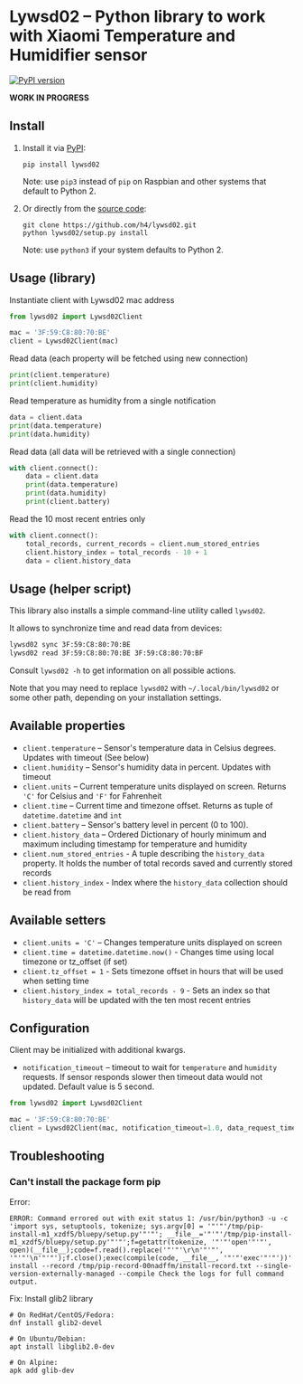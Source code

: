 # Lywsd02 – Python library to work with Xiaomi Temperature and Humidifier sensor

[![PyPI version](https://badge.fury.io/py/lywsd02.svg)](https://pypi.org/project/lywsd02/)

**WORK IN PROGRESS**

## Install

1. Install it via [PyPI](https://pypi.org/project/lywsd02/):

    ```
    pip install lywsd02
    ```

    Note: use `pip3` instead of `pip` on Raspbian and other systems that default to Python 2.

2. Or directly from the [source code](https://github.com/h4/lywsd02):

    ```
    git clone https://github.com/h4/lywsd02.git
    python lywsd02/setup.py install
    ```

    Note: use `python3` if your system defaults to Python 2.

## Usage (library)

Instantiate client with Lywsd02 mac address

```python
from lywsd02 import Lywsd02Client

mac = '3F:59:C8:80:70:BE'
client = Lywsd02Client(mac)
```

Read data (each property will be fetched using new connection)

```python
print(client.temperature)
print(client.humidity)
```

Read temperature as humidity from a single notification

```python
data = client.data
print(data.temperature)
print(data.humidity)
```

Read data (all data will be retrieved with a single connection)

```python
with client.connect():
    data = client.data
    print(data.temperature)
    print(data.humidity)
    print(client.battery)
```

Read the 10 most recent entries only

```python
with client.connect():
    total_records, current_records = client.num_stored_entries
    client.history_index = total_records - 10 + 1
    data = client.history_data
```


## Usage (helper script)

This library also installs a simple command-line utility called `lywsd02`.

It allows to synchronize time and read data from devices:

```bash
lywsd02 sync 3F:59:C8:80:70:BE
lywsd02 read 3F:59:C8:80:70:BE 3F:59:C8:80:70:BF
```

Consult `lywsd02 -h` to get information on all possible actions.

Note that you may need to replace `lywsd02` with `~/.local/bin/lywsd02` or some other path, depending on your installation settings.

## Available properties

* `client.temperature` – Sensor's temperature data in Celsius degrees. Updates with timeout (See below)
* `client.humidity` – Sensor's humidity data in percent. Updates with timeout
* `client.units` – Current temperature units displayed on screen. Returns `'C'` for Celsius and `'F'` for Fahrenheit
* `client.time` – Current time and timezone offset. Returns as tuple of `datetime.datetime` and `int`
* `client.battery` – Sensor's battery level in percent (0 to 100).
* `client.history_data` – Ordered Dictionary of hourly minimum and maximum including timestamp for temperature and humidity
* `client.num_stored_entries` - A tuple describing the `history_data` property. It holds the number of total records saved and currently stored records 
* `client.history_index` - Index where the `history_data` collection should be read from 

## Available setters

* `client.units = 'C'` – Changes temperature units displayed on screen
* `client.time = datetime.datetime.now()` - Changes time using local timezone or tz_offset (if set)
* `client.tz_offset = 1` - Sets timezone offset in hours that will be used when setting time
* `client.history_index = total_records - 9` - Sets an index so that `history_data` will be updated with the ten most recent entries

## Configuration

Client may be initialized with additional kwargs.

* `notification_timeout` – timeout to wait for `temperature` and `humidity` requests. If sensor responds slower
then timeout data would not updated. Default value is 5 second.

```python
from lywsd02 import Lywsd02Client

mac = '3F:59:C8:80:70:BE'
client = Lywsd02Client(mac, notification_timeout=1.0, data_request_timeout=30.0)
```

## Troubleshooting

### Can't install the package form pip

Error:

```
ERROR: Command errored out with exit status 1: /usr/bin/python3 -u -c 'import sys, setuptools, tokenize; sys.argv[0] = '"'"'/tmp/pip-install-m1_xzdf5/bluepy/setup.py'"'"'; __file__='"'"'/tmp/pip-install-m1_xzdf5/bluepy/setup.py'"'"';f=getattr(tokenize, '"'"'open'"'"', open)(__file__);code=f.read().replace('"'"'\r\n'"'"', '"'"'\n'"'"');f.close();exec(compile(code, __file__, '"'"'exec'"'"'))' install --record /tmp/pip-record-00nadffm/install-record.txt --single-version-externally-managed --compile Check the logs for full command output.
```

Fix: Install glib2 library

```shell
# On RedHat/CentOS/Fedora:
dnf install glib2-devel

# On Ubuntu/Debian:
apt install libglib2.0-dev

# On Alpine:
apk add glib-dev
```
